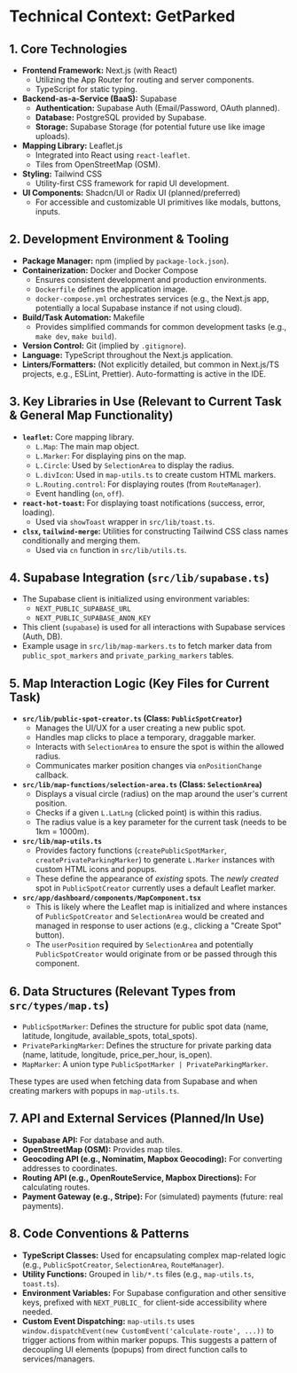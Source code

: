 # Technical Context: GetParked

## 1. Core Technologies

-   **Frontend Framework:** Next.js (with React)
    -   Utilizing the App Router for routing and server components.
    -   TypeScript for static typing.
-   **Backend-as-a-Service (BaaS):** Supabase
    -   **Authentication:** Supabase Auth (Email/Password, OAuth planned).
    -   **Database:** PostgreSQL provided by Supabase.
    -   **Storage:** Supabase Storage (for potential future use like image uploads).
-   **Mapping Library:** Leaflet.js
    -   Integrated into React using `react-leaflet`.
    -   Tiles from OpenStreetMap (OSM).
-   **Styling:** Tailwind CSS
    -   Utility-first CSS framework for rapid UI development.
-   **UI Components:** Shadcn/UI or Radix UI (planned/preferred)
    -   For accessible and customizable UI primitives like modals, buttons, inputs.

## 2. Development Environment & Tooling

-   **Package Manager:** npm (implied by `package-lock.json`).
-   **Containerization:** Docker and Docker Compose
    -   Ensures consistent development and production environments.
    -   `Dockerfile` defines the application image.
    -   `docker-compose.yml` orchestrates services (e.g., the Next.js app, potentially a local Supabase instance if not using cloud).
-   **Build/Task Automation:** Makefile
    -   Provides simplified commands for common development tasks (e.g., `make dev`, `make build`).
-   **Version Control:** Git (implied by `.gitignore`).
-   **Language:** TypeScript throughout the Next.js application.
-   **Linters/Formatters:** (Not explicitly detailed, but common in Next.js/TS projects, e.g., ESLint, Prettier). Auto-formatting is active in the IDE.

## 3. Key Libraries in Use (Relevant to Current Task & General Map Functionality)

-   **`leaflet`:** Core mapping library.
    -   `L.Map`: The main map object.
    -   `L.Marker`: For displaying pins on the map.
    -   `L.Circle`: Used by `SelectionArea` to display the radius.
    -   `L.divIcon`: Used in `map-utils.ts` to create custom HTML markers.
    -   `L.Routing.control`: For displaying routes (from `RouteManager`).
    -   Event handling (`on`, `off`).
-   **`react-hot-toast`:** For displaying toast notifications (success, error, loading).
    -   Used via `showToast` wrapper in `src/lib/toast.ts`.
-   **`clsx`, `tailwind-merge`:** Utilities for constructing Tailwind CSS class names conditionally and merging them.
    -   Used via `cn` function in `src/lib/utils.ts`.

## 4. Supabase Integration (`src/lib/supabase.ts`)

-   The Supabase client is initialized using environment variables:
    -   `NEXT_PUBLIC_SUPABASE_URL`
    -   `NEXT_PUBLIC_SUPABASE_ANON_KEY`
-   This client (`supabase`) is used for all interactions with Supabase services (Auth, DB).
-   Example usage in `src/lib/map-markers.ts` to fetch marker data from `public_spot_markers` and `private_parking_markers` tables.

## 5. Map Interaction Logic (Key Files for Current Task)

-   **`src/lib/public-spot-creator.ts` (Class: `PublicSpotCreator`)**
    -   Manages the UI/UX for a user creating a new public spot.
    -   Handles map clicks to place a temporary, draggable marker.
    -   Interacts with `SelectionArea` to ensure the spot is within the allowed radius.
    -   Communicates marker position changes via `onPositionChange` callback.
-   **`src/lib/map-functions/selection-area.ts` (Class: `SelectionArea`)**
    -   Displays a visual circle (radius) on the map around the user's current position.
    -   Checks if a given `L.LatLng` (clicked point) is within this radius.
    -   The radius value is a key parameter for the current task (needs to be 1km = 1000m).
-   **`src/lib/map-utils.ts`**
    -   Provides factory functions (`createPublicSpotMarker`, `createPrivateParkingMarker`) to generate `L.Marker` instances with custom HTML icons and popups.
    -   These define the appearance of *existing* spots. The *newly created* spot in `PublicSpotCreator` currently uses a default Leaflet marker.
-   **`src/app/dashboard/components/MapComponent.tsx`**
    -   This is likely where the Leaflet map is initialized and where instances of `PublicSpotCreator` and `SelectionArea` would be created and managed in response to user actions (e.g., clicking a "Create Spot" button).
    -   The `userPosition` required by `SelectionArea` and potentially `PublicSpotCreator` would originate from or be passed through this component.

## 6. Data Structures (Relevant Types from `src/types/map.ts`)

-   `PublicSpotMarker`: Defines the structure for public spot data (name, latitude, longitude, available_spots, total_spots).
-   `PrivateParkingMarker`: Defines the structure for private parking data (name, latitude, longitude, price_per_hour, is_open).
-   `MapMarker`: A union type `PublicSpotMarker | PrivateParkingMarker`.

These types are used when fetching data from Supabase and when creating markers with popups in `map-utils.ts`.

## 7. API and External Services (Planned/In Use)

-   **Supabase API:** For database and auth.
-   **OpenStreetMap (OSM):** Provides map tiles.
-   **Geocoding API (e.g., Nominatim, Mapbox Geocoding):** For converting addresses to coordinates.
-   **Routing API (e.g., OpenRouteService, Mapbox Directions):** For calculating routes.
-   **Payment Gateway (e.g., Stripe):** For (simulated) payments (future: real payments).

## 8. Code Conventions & Patterns

-   **TypeScript Classes:** Used for encapsulating complex map-related logic (e.g., `PublicSpotCreator`, `SelectionArea`, `RouteManager`).
-   **Utility Functions:** Grouped in `lib/*.ts` files (e.g., `map-utils.ts`, `toast.ts`).
-   **Environment Variables:** For Supabase configuration and other sensitive keys, prefixed with `NEXT_PUBLIC_` for client-side accessibility where needed.
-   **Custom Event Dispatching:** `map-utils.ts` uses `window.dispatchEvent(new CustomEvent('calculate-route', ...))` to trigger actions from within marker popups. This suggests a pattern of decoupling UI elements (popups) from direct function calls to services/managers.

